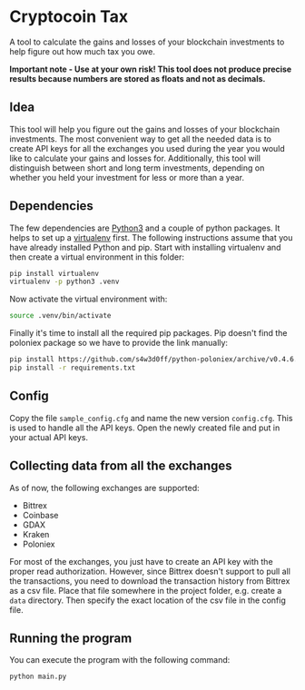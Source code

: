 # Cryptocoin Tax

A tool to calculate the gains and losses of your blockchain investments to help figure out how much tax you owe.

**Important note - Use at your own risk! This tool does not produce precise results because numbers are stored as floats and not as decimals.**

## Idea

This tool will help you figure out the gains and losses of your blockchain investments. The most convenient way to get all the needed data is to create API keys for all the exchanges you used during the year you would like to calculate your gains and losses for. Additionally, this tool will distinguish between short and long term investments, depending on whether you held your investment for less or more than a year.

## Dependencies

The few dependencies are [Python3](https://www.python.org/download/releases/3.0/) and a couple of python packages. It helps to set up a [virtualenv](http://python-guide-pt-br.readthedocs.io/en/latest/dev/virtualenvs/) first. The following instructions assume that you have already installed Python and pip. Start with installing virtualenv and then create a virtual environment in this folder:

```sh
pip install virtualenv
virtualenv -p python3 .venv
```

Now activate the virtual environment with:

```sh
source .venv/bin/activate
```

Finally it's time to install all the required pip packages. Pip doesn't find the poloniex package so we have to provide the link manually:

```sh
pip install https://github.com/s4w3d0ff/python-poloniex/archive/v0.4.6.zip
pip install -r requirements.txt
```

## Config

Copy the file `sample_config.cfg` and name the new version `config.cfg`. This is used to handle all the API keys. Open the newly created file and put in your actual API keys.

## Collecting data from all the exchanges

As of now, the following exchanges are supported:

* Bittrex
* Coinbase
* GDAX
* Kraken
* Poloniex

For most of the exchanges, you just have to create an API key with the proper read authorization. However, since Bittrex doesn't support to pull all the transactions, you need to download the transaction history from Bittrex as a csv file. Place that file somewhere in the project folder, e.g. create a `data` directory. Then specify the exact location of the csv file in the config file.

## Running the program

You can execute the program with the following command:

```bash
python main.py
```

